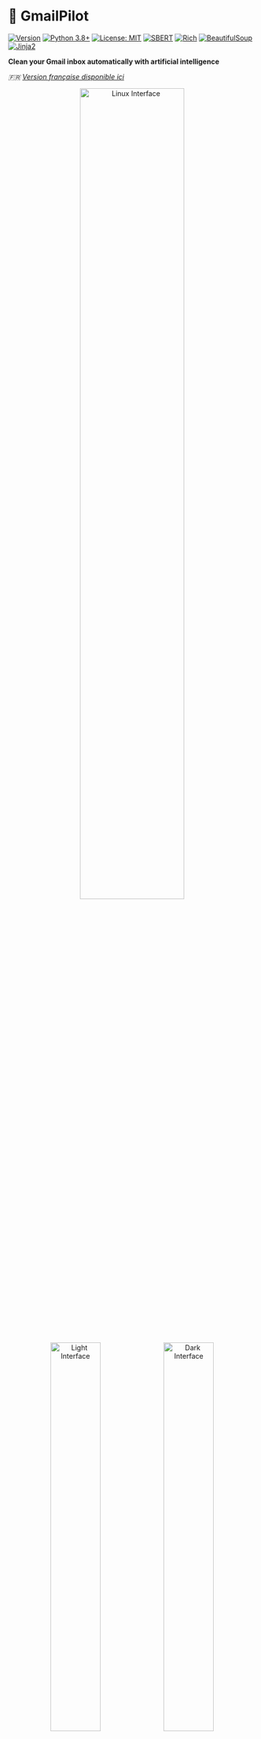 # 🚀 GmailPilot

[![Version](https://img.shields.io/badge/version-1.0.0-blue.svg)](https://github.com/0xMR007/GmailPilot/releases)
[![Python 3.8+](https://img.shields.io/badge/python-3.8+-blue.svg)](https://www.python.org/downloads/)
[![License: MIT](https://img.shields.io/badge/License-MIT-yellow.svg)](https://opensource.org/licenses/MIT)
[![SBERT](https://img.shields.io/badge/AI-SBERT-green.svg)](https://www.sbert.net/)
[![Rich](https://img.shields.io/badge/CLI-Rich-red.svg)](https://github.com/Textualize/rich)
[![BeautifulSoup](https://img.shields.io/badge/HTML-BeautifulSoup-orange.svg)](https://www.crummy.com/software/BeautifulSoup/)
[![Jinja2](https://img.shields.io/badge/HTML-Jinja2-purple.svg)](https://jinja.palletsprojects.com/)

**Clean your Gmail inbox automatically with artificial intelligence**

*🇫🇷 [Version française disponible ici](README_FR.md)*

<div align="center">
  <img src="assets/linux-preview.png" width="65%" alt="Linux Interface">
  <p>
    <img src="assets/light-preview-1.png" width="45%" alt="Light Interface">
    <img src="assets/dark-preview-1.png" width="45%" alt="Dark Interface">
  </p>
</div>

## 🗂️ Table of Contents

- 🎯 [Purpose](#purpose)
- ✨ [Key Features](#key-features)
- 🤔 [How It Works](#how-it-works)
- 🏗️ [Project Structure](#project-structure)
- 🚀 [Quick Start](#quick-start)
    - 📋 [Prerequisites](#prerequisites)
    - 🌐 [Installation](#installation)
    - 🏃‍➡️ [First run](#first-run)
- 🔧 [Configuration](#configuration)
- 📁 [Generated Files After Analysis](#generated-files-after-analysis)
- 📚 [Training Dataset](#training-dataset)
- 📊 [Expected Results](#expected-results)
- 🔒 [Security & Privacy](#security--privacy)
- 🐛 [Common Issues](#common-issues)
- 🤝 [Contributing](#contributing)
- 📜 [License](#license)
- 💬 [A little word](#a-little-word)
- 📜 [Legal Notice](#legal-notice)

## Purpose

GmailPilot uses **SBERT artificial intelligence** to automatically identify promotional emails in your Gmail inbox and organize them for you. No more manual sorting needed !

The goal of this project is to allow anyone to sort their emails automatically and efficiently, but also to improve the Gmail sorting algorithm.

That's right ! Gmail already has a sorting algorithm, and by using GmailPilot, you help organize your emails consistently.
By sorting emails with specific labels, you create patterns that Gmail may recognize for its future automatic classifications.

I recommend you to use the label "PROMOTIONS" of Gmail but it should work with any label you want.

**In practice :**
- ⚡ **Fast analysis** : Process hundreds of emails in minutes
- 🤖 **Advanced AI** : Uses SBERT to understand email content semantically
- 🛡️ **Smart protection** : Preserves your important emails (banking, health, work)
- 📊 **Detailed reports** : Web interface to visualize results + logs and CSV files for external analysis
- 🔒 **100% local** : Your emails stay on your machine

---

## Key Features

### 🧠 **Intelligent Classification**
- **SBERT (Semantic AI)** : Understands the real meaning of emails
- **Contextual analysis** : Examines conversations and history
- **Importance detection** : Automatically protects critical emails
- **Hybrid scoring** : Combines AI and custom rules

### 📱 **User Interface**
- **Interactive CLI** : Simple and guided command-line interface
- **Preview mode** : Visualize changes before applying them
- **HTML reports** : Responsive dashboards with light/dark themes
- **CSV export** : Complete data for external analysis

### 🔐 **Security & Privacy**
- **Local processing** : No data sent to the Internet (except for the secure exchange with the Google API)
- **OAuth 2.0** : Secure authentication with Google
- **Revocable access** : Control permissions from your Google account
- **Open source** : Complete transparency of operation

---

## **How It Works**

### **Step 1 : Email Analysis**
```
📧 Email Input → 🔍 Content Analysis → 🤖 AI Classification & 📋 Rules Scoring -> 📊 Reports
```

### **Step 2 : Hybrid Decision**
- **SBERT Model** : Analyzes language patterns and promotional indicators
- **Rule Engine** : Checks sender domains, subject patterns, and content markers
- **Context Analysis** : Reviews thread history and sender interactions
- **Final Score** : Weighted combination with confidence rating

### **Step 3 : Safe Processing**
- **Dry Run** : Preview all changes before execution
- **Confidence Thresholds** : Only act on high-confidence classifications
- **Error Detection** : Flag borderline cases for manual review
- **Detailed Logging** : Complete audit trail of all decisions

---

## Project Structure

```bash
GmailPilot/
├── assets/                    # Visuals and preview images
├── data/dataset.csv           # Training data & cache files (the provided file is only in EN/FR)
├── logs/                      # Processing logs and reports
├── models/                    # Pre-trained SBERT model (auto-generated)
├── src/                       # Main source code directory
│   ├── __init__.py            # Package initialization
│   ├── authenticator.py       # Gmail authentication handler
│   ├── cli.py                 # Command-line interface and user menus
│   ├── config.py              # Configuration and thresholds
│   ├── context_classifier.py  # Context and thread analysis
│   ├── email_manager.py       # Email processing and management logic
│   ├── email_utils.py         # Email-specific utility functions and processing logic
│   ├── gmail_client.py        # Gmail API client for email retrieval and metadata operations
│   ├── html_reporter.py       # HTML report generation and formatting
│   ├── hybrid_classifier.py   # Combined SBERT + rule-based classification
│   ├── importance_classifier.py # Important email detection logic (rules)
│   ├── logger.py              # Logging system
│   ├── main.py                # Main file for running the tool
│   ├── promo_classifier.py    # Promotional email detection rules
│   ├── sbert_classifier.py    # Text classification model
│   ├── semantic_analyzer.py   # Semantic content analysis
│   ├── temporal_analyzer.py   # Temporal pattern analysis
│   └── utils.py               # Utility functions and helpers
├── templates/
│   └── report_template.html   # HTML report template
├── .gitignore                 # Git ignore file
├── credentials.json           # Credentials Gmail API (provided by user)
├── LICENSE                    # MIT license file
├── README.md                  # Project documentation
├── requirements.txt           # Python dependencies
└── token.json                 # OAuth token (auto-generated)
```

---

## **Quick Start**

### **Prerequisites**
- Python 3.9 or higher (recommended 3.10-3.12)
- Gmail account with API access
- [sentence-transformers](https://www.sbert.net/) Python package (SBERT model)
    - All dependencies are installed automatically via `requirements.txt`

### **Installation Notes :**

> Normally, you can install all dependencies with a single command :

```bash
pip install -r requirements.txt
```

> If any module fails to install, consider installing it separately.
> And check the documentation of the corresponding package for more information.


### **Setup Gmail API**
1. Visit [Google Cloud Console](https://console.cloud.google.com/)
2. Create a new project or select existing
3. Enable Gmail API
4. Create OAuth 2.0 credentials (Desktop Application)
5. Download `credentials.json`

### **Installation**
```bash
# Clone the repository
git clone https://github.com/0xMR007/GmailPilot.git
cd GmailPilot

# Create and activate a virtual environment (recommended)
python3 -m venv venv
source venv/bin/activate # Linux/Mac
# or
.\venv\Scripts\activate # Windows

# Install dependencies inside the virtual environment
pip install -r requirements.txt

# Place your credentials file
# Copy credentials.json to the project root directory
```

### **First Run**
```bash
# Start the tool
python -m src.main

# Follow the interactive menu:
# 1. Authenticate with Gmail
# 2. Run analysis (dry-run recommended first)
# 3. Review HTML report
# 4. Process emails when satisfied
```

---

## Configuration

Main settings are in `src/config.py`:

```python
# Classification thresholds
PROMO_THRESHOLD = 0.60           # Promotional detection threshold (0.0-1.0)
IMPORTANCE_THRESHOLD = 5.5       # Important email protection (0-10)

# AI model weights
SBERT_WEIGHT = 0.6              # SBERT model weight
RULES_WEIGHT = 0.6              # Custom rules weight

# Performance
MAX_RESULTS = 50                # Emails processed per session (max 500)
BATCH_SIZE = 20                 # API batch size
```

**Configurable parameters:**
- **MAX_RESULTS**: Emails processed per session (default: 50, max: 500)
- **BATCH_SIZE**: API batch size for Gmail (default: 20)
- **Classification thresholds**: PROMO_THRESHOLD and IMPORTANCE_THRESHOLD

**Available performance profiles:**
- **Balanced** (default): Good speed/accuracy compromise
- **Fast**: Faster processing, reduced accuracy
- **Maximum**: Fastest, basic analysis only

---

## Expected Results

### **Before GmailPilot**
- 📧 **15-30 min/day** wasted sorting emails
- ❌ **15-20% promotional emails** slip through
- 📈 **Constant accumulation** of unwanted mail

### **After GmailPilot**
- ⚡ **Fast and efficient** — process hundreds of emails in just a few minutes
- 🎯 **85-95% accuracy** thanks to the hybrid classification system
- 📉 **60-80% reduction** in promotional clutter
- 📊 **Complete reports** to understand what happened

---

## Generated Files After Analysis

After each analysis, GmailPilot generates several files in the `logs/log_DDMMMYYYY-HHhMM/` folder:

### **📊 Main Reports**
- **`report_YYYYMMDD_HHMMSS.html`** - Interactive report with responsive web interface
- **`detailed_report.md`** - Detailed Markdown report with complete information
- **`report.md`** - Concise analysis summary
- **`report.txt`** - Basic summary in plain text

### **📋 Analysis Data**
- **`classified_emails.csv`** - All analyzed emails with their classifications
- **`all_decisions.csv`** - Complete details of AI decisions
- **`message_ids.txt`** - Gmail IDs list for technical reference

### **🔍 Logs and Debugging**
- **`actions.log`** - Detailed journal of all operations performed
- **`potential_errors.log`** - Edge cases and potential errors detected

### **💡 Recommended Usage**
1. **Check first** the HTML report for an interactive overview
2. **Export** CSV for custom analysis in Excel/Google Sheets
3. **Review** the potential errors file before applying changes

---

## Training Dataset

The `data/dataset.csv` file contains **510+ labeled email examples** used to improve classification accuracy:

### **📋 Data Structure**
```csv
text,label
"Special offer just for you!",1         # Promotional email
"Your May electricity bill",0           # Important email
"🔥 MEGA SALE: 70% OFF everything!",1   # Promotional email
```

### **🏷️ Labeling System**
- **`0`** = Important email (bills, health, work, administrative)
- **`1`** = Promotional email (marketing, ads, commercial newsletters)

### **🌍 Multilingual Content**
- **French**: ~60% of examples
- **English**: ~40% of examples
- **Covered domains**: E-commerce, finance, health, administration, marketing

### **🎯 Usage**
This dataset helps the SBERT model better understand:
- **Language patterns** of promotional emails
- **Importance indicators** (urgency, institutions, etc.)
- **Cultural variations** between French and English

---

## Security & Privacy

✅ **100% local processing** - Your emails never leave your computer  
✅ **OAuth 2.0 authentication** - Industry security standard  
✅ **Minimal permissions** - Access only to necessary functions  
✅ **Metadata cache only** - No email content stored  
✅ **Open source code** - Complete transparency for verification  

---

## Common Issues

**Installation:**
- Ensure you have Python 3.8+ and at least 4GB RAM
- Verify that `credentials.json` is in the root folder
- `OSError: [Errno 28] No space left on device` : Check your disk space
  - `df -h` to check disk space
  Cause: Some dependencies (like nvidia_nccl_cu12) are very large (~200MB) and can fill up the temporary /tmp partition during installation.
  Solution : Add a swap partition or increase the size of the /tmp partition. OR install using **CPU only** of PyTorch :
  ```bash
  pip install torch torchvision torchaudio --index-url https://download.pytorch.org/whl/cpu
  ```
  Then install the rest of the requirements without pulling heavy dependencies again :
  ```bash
  pip install -r requirements.txt --no-deps	
  ```

**Performance:**
- Adjust `MAX_RESULTS` to process fewer emails at once
- Use performance profiles to optimize speed

**Authentication:**
- Verify Gmail API is enabled in Google Cloud Console
- Delete `token.json` to force re-authentication

---

## Contributing

Contributions are welcome! You can:
- 🐛 Report bugs
- 💡 Suggest improvements
- 🔧 Submit code
- 📖 Improve documentation

---

## License

This project is under MIT License. See [LICENSE](LICENSE) file for details.

### **Libraries Used**
- [Sentence Transformers](https://www.sbert.net/) - Semantic AI analysis
- [Google API Client](https://github.com/googleapis/google-api-python-client) - Gmail integration
- [Rich](https://github.com/Textualize/rich) - Enhanced CLI interface
- [Beautiful Soup](https://www.crummy.com/software/BeautifulSoup/) - HTML analysis
- [Jinja2](https://jinja.palletsprojects.com/) - Report generation

---

## A little word

GmailPilot is a **personal project** made to learn and experiment.  
It may sometimes (and it will surely) be wrong or misclassify certain emails.

Please **check the results** before validating anything.  
I decline any responsibility if an important message is misclassified 😅

---

## Legal Notice

This project is not affiliated with, endorsed by, or sponsored by Google or Gmail.
"Gmail" is a registered trademark of Google LLC.

This project uses the Gmail API in compliance with its terms of service and is intended for educational or personal use only.

<div align="center">

**⭐ Star this repo if GmailPilot helps you manage your inbox better!**

[Report Bug](https://github.com/0xMR007/GmailPilot/issues) • [Request Feature](https://github.com/0xMR007/GmailPilot/issues)

<i>Made with ❤️ by a passionate student</i>

</div> 